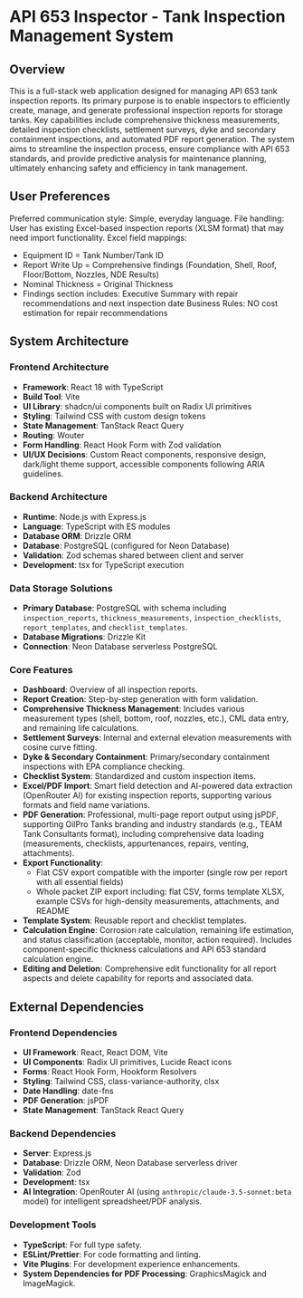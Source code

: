 # API 653 Inspector - Tank Inspection Management System

## Overview
This is a full-stack web application designed for managing API 653 tank inspection reports. Its primary purpose is to enable inspectors to efficiently create, manage, and generate professional inspection reports for storage tanks. Key capabilities include comprehensive thickness measurements, detailed inspection checklists, settlement surveys, dyke and secondary containment inspections, and automated PDF report generation. The system aims to streamline the inspection process, ensure compliance with API 653 standards, and provide predictive analysis for maintenance planning, ultimately enhancing safety and efficiency in tank management.

## User Preferences
Preferred communication style: Simple, everyday language.
File handling: User has existing Excel-based inspection reports (XLSM format) that may need import functionality.
Excel field mappings:
- Equipment ID = Tank Number/Tank ID
- Report Write Up = Comprehensive findings (Foundation, Shell, Roof, Floor/Bottom, Nozzles, NDE Results)
- Nominal Thickness = Original Thickness
- Findings section includes: Executive Summary with repair recommendations and next inspection date
Business Rules: NO cost estimation for repair recommendations

## System Architecture

### Frontend Architecture
- **Framework**: React 18 with TypeScript
- **Build Tool**: Vite
- **UI Library**: shadcn/ui components built on Radix UI primitives
- **Styling**: Tailwind CSS with custom design tokens
- **State Management**: TanStack React Query
- **Routing**: Wouter
- **Form Handling**: React Hook Form with Zod validation
- **UI/UX Decisions**: Custom React components, responsive design, dark/light theme support, accessible components following ARIA guidelines.

### Backend Architecture
- **Runtime**: Node.js with Express.js
- **Language**: TypeScript with ES modules
- **Database ORM**: Drizzle ORM
- **Database**: PostgreSQL (configured for Neon Database)
- **Validation**: Zod schemas shared between client and server
- **Development**: tsx for TypeScript execution

### Data Storage Solutions
- **Primary Database**: PostgreSQL with schema including `inspection_reports`, `thickness_measurements`, `inspection_checklists`, `report_templates`, and `checklist_templates`.
- **Database Migrations**: Drizzle Kit
- **Connection**: Neon Database serverless PostgreSQL

### Core Features
- **Dashboard**: Overview of all inspection reports.
- **Report Creation**: Step-by-step generation with form validation.
- **Comprehensive Thickness Management**: Includes various measurement types (shell, bottom, roof, nozzles, etc.), CML data entry, and remaining life calculations.
- **Settlement Surveys**: Internal and external elevation measurements with cosine curve fitting.
- **Dyke & Secondary Containment**: Primary/secondary containment inspections with EPA compliance checking.
- **Checklist System**: Standardized and custom inspection items.
- **Excel/PDF Import**: Smart field detection and AI-powered data extraction (OpenRouter AI) for existing inspection reports, supporting various formats and field name variations.
- **PDF Generation**: Professional, multi-page report output using jsPDF, supporting OilPro Tanks branding and industry standards (e.g., TEAM Tank Consultants format), including comprehensive data loading (measurements, checklists, appurtenances, repairs, venting, attachments).
- **Export Functionality**: 
  - Flat CSV export compatible with the importer (single row per report with all essential fields)
  - Whole packet ZIP export including: flat CSV, forms template XLSX, example CSVs for high-density measurements, attachments, and README
- **Template System**: Reusable report and checklist templates.
- **Calculation Engine**: Corrosion rate calculation, remaining life estimation, and status classification (acceptable, monitor, action required). Includes component-specific thickness calculations and API 653 standard calculation engine.
- **Editing and Deletion**: Comprehensive edit functionality for all report aspects and delete capability for reports and associated data.

## External Dependencies

### Frontend Dependencies
- **UI Framework**: React, React DOM, Vite
- **UI Components**: Radix UI primitives, Lucide React icons
- **Forms**: React Hook Form, Hookform Resolvers
- **Styling**: Tailwind CSS, class-variance-authority, clsx
- **Date Handling**: date-fns
- **PDF Generation**: jsPDF
- **State Management**: TanStack React Query

### Backend Dependencies
- **Server**: Express.js
- **Database**: Drizzle ORM, Neon Database serverless driver
- **Validation**: Zod
- **Development**: tsx
- **AI Integration**: OpenRouter AI (using `anthropic/claude-3.5-sonnet:beta` model) for intelligent spreadsheet/PDF analysis.

### Development Tools
- **TypeScript**: For full type safety.
- **ESLint/Prettier**: For code formatting and linting.
- **Vite Plugins**: For development experience enhancements.
- **System Dependencies for PDF Processing**: GraphicsMagick and ImageMagick.